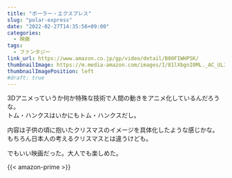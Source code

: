 ```yaml
---
title: "ポーラー・エクスプレス"
slug: "polar-express"
date: "2022-02-27T14:35:56+09:00"
categories:
  - 映画
tags:
  - ファンタジー
link_url: https://www.amazon.co.jp/gp/video/detail/B00FIWHPSK/
thumbnailImage: https://m.media-amazon.com/images/I/81lXbgnI0ML._AC_UL320_.jpg
thumbnailImagePosition: left
#draft: true
---
```

3Dアニメっていうか何か特殊な技術で人間の動きをアニメ化しているんだろうな。  
トム・ハンクスはいかにもトム・ハンクスだし。
<!--more-->
内容は子供の頃に抱いたクリスマスのイメージを具体化したような感じかな。  
もちろん日本人の考えるクリスマスとは違うけども。

でもいい映画だった。大人でも楽しめた。

{{< amazon-prime >}}
